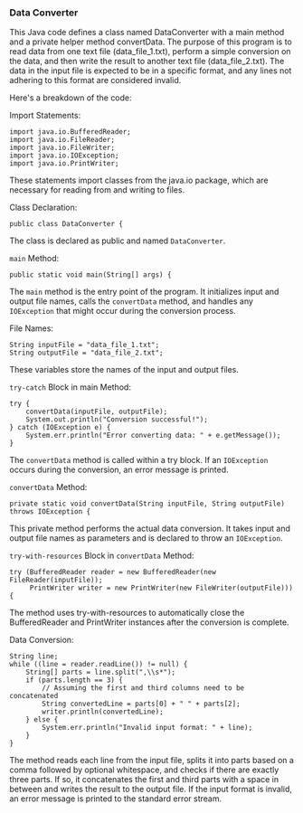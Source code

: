 ### Data Converter

This Java code defines a class named DataConverter with a main method and a private helper method convertData. The purpose of this program is to read data from one text file (data_file_1.txt), perform a simple conversion on the data, and then write the result to another text file (data_file_2.txt). The data in the input file is expected to be in a specific format, and any lines not adhering to this format are considered invalid.

Here's a breakdown of the code:

Import Statements:
```
import java.io.BufferedReader;
import java.io.FileReader;
import java.io.FileWriter;
import java.io.IOException;
import java.io.PrintWriter;
```
These statements import classes from the java.io package, which are necessary for reading from and writing to files.

Class Declaration:
```
public class DataConverter {
```
The class is declared as public and named `DataConverter`.

`main` Method:
```
public static void main(String[] args) {
```
The `main` method is the entry point of the program. It initializes input and output file names, calls the `convertData` method, and handles any `IOException` that might occur during the conversion process.

File Names:
```
String inputFile = "data_file_1.txt";
String outputFile = "data_file_2.txt";
```
These variables store the names of the input and output files.

`try-catch` Block in main Method:
```
try {
    convertData(inputFile, outputFile);
    System.out.println("Conversion successful!");
} catch (IOException e) {
    System.err.println("Error converting data: " + e.getMessage());
}
```
The `convertData` method is called within a try block. If an `IOException` occurs during the conversion, an error message is printed.

`convertData` Method:
```
private static void convertData(String inputFile, String outputFile) throws IOException {
```
This private method performs the actual data conversion. It takes input and output file names as parameters and is declared to throw an `IOException`.

`try-with-resources` Block in `convertData` Method:
```
try (BufferedReader reader = new BufferedReader(new FileReader(inputFile));
     PrintWriter writer = new PrintWriter(new FileWriter(outputFile))) {
```
The method uses try-with-resources to automatically close the BufferedReader and PrintWriter instances after the conversion is complete.

Data Conversion:
```
String line;
while ((line = reader.readLine()) != null) {
    String[] parts = line.split(",\\s*");
    if (parts.length == 3) {
        // Assuming the first and third columns need to be concatenated
        String convertedLine = parts[0] + " " + parts[2];
        writer.println(convertedLine);
    } else {
        System.err.println("Invalid input format: " + line);
    }
}
```
The method reads each line from the input file, splits it into parts based on a comma followed by optional whitespace, and checks if there are exactly three parts. If so, it concatenates the first and third parts with a space in between and writes the result to the output file. If the input format is invalid, an error message is printed to the standard error stream.
